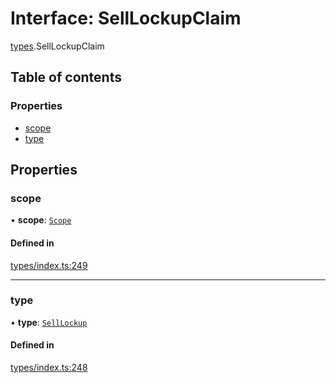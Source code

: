 # Interface: SellLockupClaim

[types](../wiki/types).SellLockupClaim

## Table of contents

### Properties

- [scope](../wiki/types.SellLockupClaim#scope)
- [type](../wiki/types.SellLockupClaim#type)

## Properties

### scope

• **scope**: [`Scope`](../wiki/types.Scope)

#### Defined in

[types/index.ts:249](https://github.com/PolymeshAssociation/polymesh-sdk/blob/e978aefd/src/types/index.ts#L249)

___

### type

• **type**: [`SellLockup`](../wiki/types.ClaimType#selllockup)

#### Defined in

[types/index.ts:248](https://github.com/PolymeshAssociation/polymesh-sdk/blob/e978aefd/src/types/index.ts#L248)
